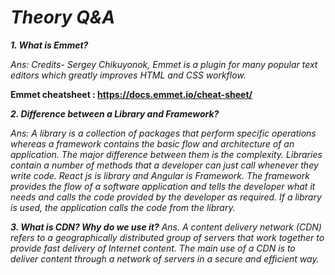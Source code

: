 # ***Theory Q&A***

***1. What is Emmet?***

*Ans: Credits- Sergey Chikuyonok, Emmet is a plugin for many popular text editors which greatly improves HTML and CSS workflow.*

**Emmet cheatsheet : https://docs.emmet.io/cheat-sheet/**

***2. Difference between a Library and Framework?***

*Ans: A library is a collection of packages that perform specific operations whereas a framework contains the basic flow and architecture of an application. The major difference between them is the complexity. Libraries contain a number of methods that a developer can just call whenever they write code. React js is library and Angular is Framework. The framework provides the flow of a software application and tells the developer what it needs and calls the code provided by the developer as required. If a library is used, the application calls the code from the library.*

***3. What is CDN? Why do we use it?***
*Ans. A content delivery network (CDN) refers to a geographically distributed group of servers that work together to provide fast delivery of Internet content. The main use of a CDN is to deliver content through a network of servers in a secure and efficient way.*

